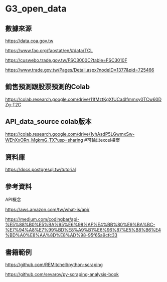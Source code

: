 # G3_open_data

## 數據來源
https://data.coa.gov.tw

https://www.fao.org/faostat/en/#data/TCL

https://cuswebo.trade.gov.tw/FSC3000C?table=FSC3010F

https://www.trade.gov.tw/Pages/Detail.aspx?nodeID=1377&pid=725466

## 銷售預測跟股票預測的Colab
https://colab.research.google.com/drive/11fMztKgXfUCa4Ifmmxy0TCw60DZg-T2C

## API_data_source colab版本

https://colab.research.google.com/drive/1yhAsdP5LGwmxSw-WEhXxORn_MgkmG_TX?usp=sharing #可輸出excel檔案

## 資料庫
https://docs.postgresql.tw/tutorial

## 參考資料

API概念

https://aws.amazon.com/tw/what-is/api/

https://medium.com/codingbar/api-%E5%88%B0%E5%BA%95%E6%98%AF%E4%BB%80%E9%BA%BC-%E7%94%A8%E7%99%BD%E8%A9%B1%E6%96%87%E5%B8%B6%E4%BD%A0%E8%AA%8D%E8%AD%98-95f65a9cfc33

## 書籍範例
https://github.com/REMitchell/python-scraping

https://github.com/sevaroy/py-scraping-analysis-book

